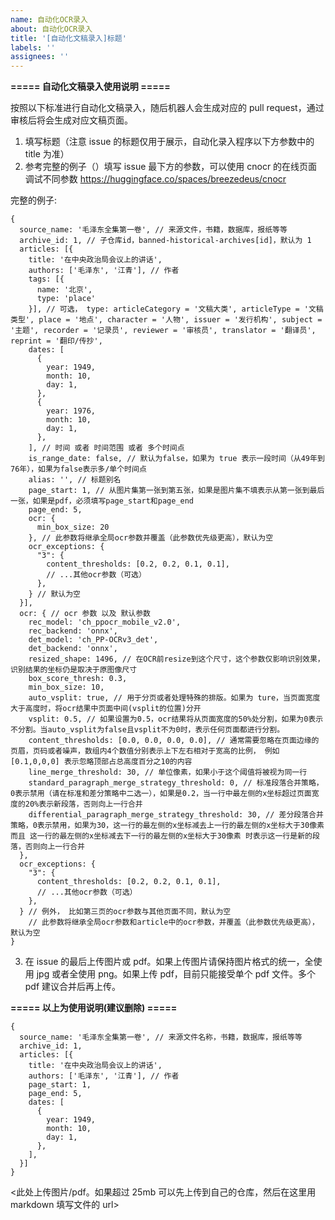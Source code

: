 ```yaml
---
name: 自动化OCR录入
about: 自动化OCR录入
title: '[自动化文稿录入]标题'
labels: ''
assignees: ''
---
```


**===== 自动化文稿录入使用说明 =====**

按照以下标准进行自动化文稿录入，随后机器人会生成对应的 pull request，通过审核后将会生成对应文稿页面。

1. 填写标题（注意 issue 的标题仅用于展示，自动化录入程序以下方参数中的 title 为准）
2. 参考完整的例子（）填写 issue 最下方的参数，可以使用 cnocr 的在线页面调试不同参数 https://huggingface.co/spaces/breezedeus/cnocr

完整的例子:

```
{
  source_name: '毛泽东全集第一卷', // 来源文件，书籍，数据库，报纸等等
  archive_id: 1, // 子仓库id，banned-historical-archives[id]，默认为 1
  articles: [{
    title: '在中央政治局会议上的讲话',
    authors: ['毛泽东', '江青'], // 作者
    tags: [{
      name: '北京',
      type: 'place'
    }], // 可选， type: articleCategory = '文稿大类', articleType = '文稿类型', place = '地点', character = '人物', issuer = '发行机构', subject = '主题', recorder = '记录员', reviewer = '审核员', translator = '翻译员', reprint = '翻印/传抄',
    dates: [
      {
        year: 1949,
        month: 10,
        day: 1,
      },
      {
        year: 1976,
        month: 10,
        day: 1,
      },
    ], // 时间 或者 时间范围 或者 多个时间点
    is_range_date: false, // 默认为false，如果为 true 表示一段时间（从49年到76年），如果为false表示多/单个时间点
    alias: '', // 标题别名
    page_start: 1, // 从图片集第一张到第五张，如果是图片集不填表示从第一张到最后一张，如果是pdf，必须填写page_start和page_end
    page_end: 5,
    ocr: {
      min_box_size: 20
    }, // 此参数将继承全局ocr参数并覆盖（此参数优先级更高），默认为空
    ocr_exceptions: {
      "3": {
        content_thresholds: [0.2, 0.2, 0.1, 0.1],
        // ...其他ocr参数（可选）
      },
    } // 默认为空
  }],
  ocr: { // ocr 参数 以及 默认参数
    rec_model: 'ch_ppocr_mobile_v2.0',
    rec_backend: 'onnx',
    det_model: 'ch_PP-OCRv3_det',
    det_backend: 'onnx',
    resized_shape: 1496, // 在OCR前resize到这个尺寸，这个参数仅影响识别效果，识别结果的坐标仍是取决于原图像尺寸
    box_score_thresh: 0.3,
    min_box_size: 10,
    auto_vsplit: true, // 用于分页或者处理特殊的排版。如果为 ture，当页面宽度大于高度时，将ocr结果中页面中间(vsplit的位置)分开
    vsplit: 0.5, // 如果设置为0.5，ocr结果将从页面宽度的50%处分割，如果为0表示不分割。当auto_vsplit为false且vsplit不为0时，表示任何页面都进行分割。
    content_thresholds: [0.0, 0.0, 0.0, 0.0], // 通常需要忽略在页面边缘的页眉，页码或者噪声，数组内4个数值分别表示上下左右相对于宽高的比例， 例如 [0.1,0,0,0] 表示忽略顶部占总高度百分之10的内容
    line_merge_threshold: 30, // 单位像素，如果小于这个阈值将被视为同一行
    standard_paragraph_merge_strategy_threshold: 0, // 标准段落合并策略，0表示禁用（请在标准和差分策略中二选一），如果是0.2，当一行中最左侧的x坐标超过页面宽度的20%表示新段落，否则向上一行合并
    differential_paragraph_merge_strategy_threshold: 30, // 差分段落合并策略，0表示禁用，如果为30，这一行的最左侧的x坐标减去上一行的最左侧的x坐标大于30像素 而且 这一行的最左侧的x坐标减去下一行的最左侧的x坐标大于30像素 时表示这一行是新的段落，否则向上一行合并
  },
  ocr_exceptions: {
    "3": {
      content_thresholds: [0.2, 0.2, 0.1, 0.1],
      // ...其他ocr参数（可选）
    },
  } // 例外， 比如第三页的ocr参数与其他页面不同，默认为空
    // 此参数将继承全局ocr参数和article中的ocr参数，并覆盖（此参数优先级更高），默认为空
}
```

3. 在 issue 的最后上传图片或 pdf。如果上传图片请保持图片格式的统一，全使用 jpg 或者全使用 png。如果上传 pdf，目前只能接受单个 pdf 文件。多个 pdf 建议合并后再上传。

**===== 以上为使用说明(建议删除) =====**

```
{
  source_name: '毛泽东全集第一卷', // 来源文件名称，书籍，数据库，报纸等等
  archive_id: 1,
  articles: [{
    title: '在中央政治局会议上的讲话',
    authors: ['毛泽东', '江青'], // 作者
    page_start: 1,
    page_end: 5,
    dates: [
      {
        year: 1949,
        month: 10,
        day: 1,
      },
    ],
  }]
}
```

<此处上传图片/pdf。如果超过 25mb 可以先上传到自己的仓库，然后在这里用 markdown 填写文件的 url>
